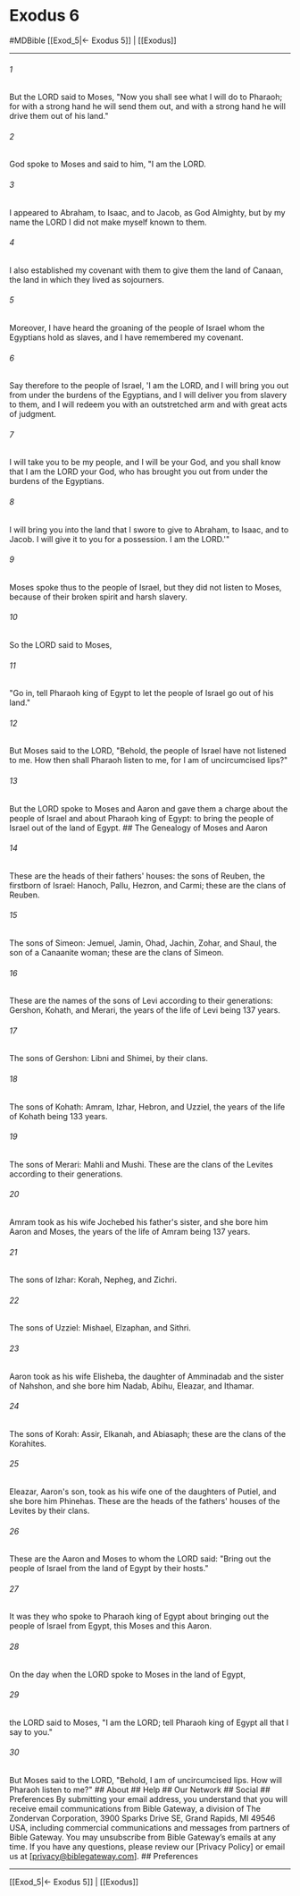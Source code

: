 # Exodus 6
#MDBible
[[Exod_5|← Exodus 5]] | [[Exodus]]

***






###### 1 


But the LORD said to Moses, "Now you shall see what I will do to Pharaoh; for with a strong hand he will send them out, and with a strong hand he will drive them out of his land." 





###### 2 


God spoke to Moses and said to him, "I am the LORD. 





###### 3 


I appeared to Abraham, to Isaac, and to Jacob, as God Almighty, but by my name the LORD I did not make myself known to them. 





###### 4 


I also established my covenant with them to give them the land of Canaan, the land in which they lived as sojourners. 





###### 5 


Moreover, I have heard the groaning of the people of Israel whom the Egyptians hold as slaves, and I have remembered my covenant. 





###### 6 


Say therefore to the people of Israel, 'I am the LORD, and I will bring you out from under the burdens of the Egyptians, and I will deliver you from slavery to them, and I will redeem you with an outstretched arm and with great acts of judgment. 





###### 7 


I will take you to be my people, and I will be your God, and you shall know that I am the LORD your God, who has brought you out from under the burdens of the Egyptians. 





###### 8 


I will bring you into the land that I swore to give to Abraham, to Isaac, and to Jacob. I will give it to you for a possession. I am the LORD.'" 





###### 9 


Moses spoke thus to the people of Israel, but they did not listen to Moses, because of their broken spirit and harsh slavery. 





###### 10 


So the LORD said to Moses, 





###### 11 


"Go in, tell Pharaoh king of Egypt to let the people of Israel go out of his land." 





###### 12 


But Moses said to the LORD, "Behold, the people of Israel have not listened to me. How then shall Pharaoh listen to me, for I am of uncircumcised lips?" 





###### 13 


But the LORD spoke to Moses and Aaron and gave them a charge about the people of Israel and about Pharaoh king of Egypt: to bring the people of Israel out of the land of Egypt. ## The Genealogy of Moses and Aaron 





###### 14 


These are the heads of their fathers' houses: the sons of Reuben, the firstborn of Israel: Hanoch, Pallu, Hezron, and Carmi; these are the clans of Reuben. 





###### 15 


The sons of Simeon: Jemuel, Jamin, Ohad, Jachin, Zohar, and Shaul, the son of a Canaanite woman; these are the clans of Simeon. 





###### 16 


These are the names of the sons of Levi according to their generations: Gershon, Kohath, and Merari, the years of the life of Levi being 137 years. 





###### 17 


The sons of Gershon: Libni and Shimei, by their clans. 





###### 18 


The sons of Kohath: Amram, Izhar, Hebron, and Uzziel, the years of the life of Kohath being 133 years. 





###### 19 


The sons of Merari: Mahli and Mushi. These are the clans of the Levites according to their generations. 





###### 20 


Amram took as his wife Jochebed his father's sister, and she bore him Aaron and Moses, the years of the life of Amram being 137 years. 





###### 21 


The sons of Izhar: Korah, Nepheg, and Zichri. 





###### 22 


The sons of Uzziel: Mishael, Elzaphan, and Sithri. 





###### 23 


Aaron took as his wife Elisheba, the daughter of Amminadab and the sister of Nahshon, and she bore him Nadab, Abihu, Eleazar, and Ithamar. 





###### 24 


The sons of Korah: Assir, Elkanah, and Abiasaph; these are the clans of the Korahites. 





###### 25 


Eleazar, Aaron's son, took as his wife one of the daughters of Putiel, and she bore him Phinehas. These are the heads of the fathers' houses of the Levites by their clans. 





###### 26 


These are the Aaron and Moses to whom the LORD said: "Bring out the people of Israel from the land of Egypt by their hosts." 





###### 27 


It was they who spoke to Pharaoh king of Egypt about bringing out the people of Israel from Egypt, this Moses and this Aaron. 





###### 28 


On the day when the LORD spoke to Moses in the land of Egypt, 





###### 29 


the LORD said to Moses, "I am the LORD; tell Pharaoh king of Egypt all that I say to you." 





###### 30 


But Moses said to the LORD, "Behold, I am of uncircumcised lips. How will Pharaoh listen to me?" ## About ## Help ## Our Network ## Social ## Preferences By submitting your email address, you understand that you will receive email communications from Bible Gateway, a division of The Zondervan Corporation, 3900 Sparks Drive SE, Grand Rapids, MI 49546 USA, including commercial communications and messages from partners of Bible Gateway. You may unsubscribe from Bible Gateway&rsquo;s emails at any time. If you have any questions, please review our [Privacy Policy] or email us at [privacy@biblegateway.com]. ## Preferences

***

[[Exod_5|← Exodus 5]] | [[Exodus]]
